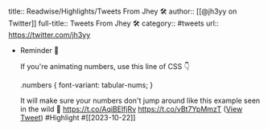 title:: Readwise/Highlights/Tweets From Jhey 🛠
author:: [[@jh3yy on Twitter]]
full-title:: Tweets From Jhey 🛠
category:: #tweets
url:: https://twitter.com/jh3yy
- Reminder 📢
  
  If you're animating numbers, use this line of CSS 👇
  
  .numbers {
  font-variant: tabular-nums;
  }
  
  It will make sure your numbers don't jump around like this example seen in the wild 🤙 https://t.co/AqiBElfjRv https://t.co/vBt7YpMmzT ([View Tweet](https://twitter.com/jh3yy/status/1715409590320288041)) #Highlight #[[2023-10-22]]